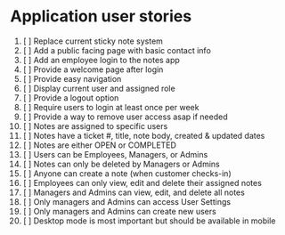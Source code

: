 # Application user stories

1. [ ] Replace current sticky note system
2. [ ] Add a public facing page with basic contact info
3. [ ] Add an employee login to the notes app
4. [ ] Provide a welcome page after login
5. [ ] Provide easy navigation
6. [ ] Display current user and assigned role
7. [ ] Provide a logout option
8. [ ] Require users to login at least once per week
9. [ ] Provide a way to remove user access asap if needed
10. [ ] Notes are assigned to specific users
11. [ ] Notes have a ticket #, title, note body, created & updated dates
12. [ ] Notes are either OPEN or COMPLETED
13. [ ] Users can be Employees, Managers, or Admins
14. [ ] Notes can only be deleted by Managers or Admins
15. [ ] Anyone can create a note (when customer checks-in)
16. [ ] Employees can only view, edit and delete their assigned notes
17. [ ] Managers and Admins can view, edit, and delete all notes
18. [ ] Only managers and Admins can access User Settings
19. [ ] Only managers and Admins can create new users
20. [ ] Desktop mode is most important but should be available in mobile